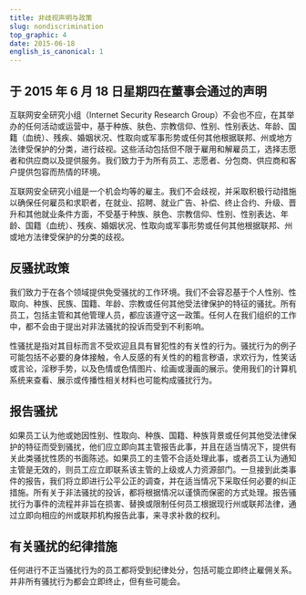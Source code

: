 ```yaml
---
title: 非歧视声明与政策
slug: nondiscrimination
top_graphic: 4
date: 2015-06-18
english_is_canonical: 1
---
```


## 于 2015 年 6 月 18 日星期四在董事会通过的声明

互联网安全研究小组（Internet Security Research Group）不会也不应，在其举办的任何活动或运营中，基于种族、肤色、宗教信仰、性别、性别表达、年龄、国籍（血统）、残疾、婚姻状况、性取向或军事形势或任何其他根据联邦、州或地方法律受保护的分类，进行歧视。这些活动包括但不限于雇用和解雇员工，选择志愿者和供应商以及提供服务。我们致力于为所有员工、志愿者、分包商、供应商和客户提供包容而热情的环境。

互联网安全研究小组是一个机会均等的雇主。我们不会歧视，并采取积极行动措施以确保任何雇员和求职者，在就业、招聘、就业广告、补偿、终止合约、升级、晋升和其他就业条件方面，不受基于种族、肤色、宗教信仰、性别、性别表达、年龄、国籍（血统）、残疾、婚姻状况、性取向或军事形势或任何其他根据联邦、州或地方法律受保护的分类的歧视。

## 反骚扰政策

我们致力于在各个领域提供免受骚扰的工作环境。我们不会容忍基于个人性别、性取向、种族、民族、国籍、年龄、宗教或任何其他受法律保护的特征的骚扰。所有员工，包括主管和其他管理人员，都应该遵守这一政策。任何人在我们组织的工作中，都不会由于提出对非法骚扰的投诉而受到不利影响。

性骚扰是指对其目标而言不受欢迎且具有冒犯性的有关性的行为。骚扰行为的例子可能包括不必要的身体接触，令人反感的有关性的的粗言秽语，求欢行为，性笑话或言论，淫秽手势，以及色情或色情图片、绘画或漫画的展示。使用我们的计算机系统来查看、展示或传播性相关材料也可能构成骚扰行为。

## 报告骚扰

如果员工认为他或她因性别、性取向、种族、国籍、种族背景或任何其他受法律保护的特征而受到骚扰，他们应立即向其主管报告此事，并且在适当情况下，提供有关此类骚扰性质的书面陈述。如果员工的主管不合适处理此事，或者员工认为通知主管是无效的，则员工应立即联系该主管的上级或人力资源部门。一旦接到此类事件的报告，我们将立即进行公平公正的调查，并在适当情况下采取任何必要的纠正措施。所有关于非法骚扰的投诉，都将根据情况以谨慎而保密的方式处理。报告骚扰行为事件的流程并非旨在损害、替换或限制任何员工根据现行州或联邦法律，通过立即向相应的州或联邦机构报告此事，来寻求补救的权利。

## 有关骚扰的纪律措施

任何进行不正当骚扰行为的员工都将受到纪律处分，包括可能立即终止雇佣关系。并非所有骚扰行为都会立即终止，但有些可能会。

